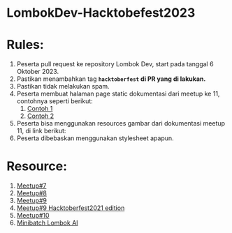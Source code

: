 # LombokDev-Hacktobefest2023

# Rules:
1. Peserta pull request ke repository Lombok Dev, start pada tanggal 6 Oktober 2023.
2. Pastikan menambahkan tag **`hacktoberfest` di PR yang di lakukan.**
3. Pastikan tidak melakukan spam.
4. Peserta membuat halaman page static dokumentasi dari meetup ke 11, contohnya seperti berikut:
    1. [Contoh 1](https://lombokdev.github.io/Meetup006/#page1)
    2. [Contoh 2](https://lombokdev.github.io/Meetup005/)
5. Peserta bisa menggunakan resources gambar dari dokumentasi meetup 11, di link berikut:
6. Peserta dibebaskan menggunakan stylesheet apapun.

# Resource:
1. [Meetup#7](https://github.com/LombokDev/Meetup007)
2. [Meetup#8](https://github.com/LombokDev/Meetup008)
3. [Meetup#9](https://github.com/LombokDev/Meetup009)
4. [Meetup#9 Hacktoberfest2021 edition](https://www.instagram.com/p/CVRrxLvF7Vp/)
5. [Meetup#10](https://github.com/LombokDev/Meetup010)
6. [Minibatch Lombok AI](https://www.instagram.com/p/CVx13WDvSg3/)
